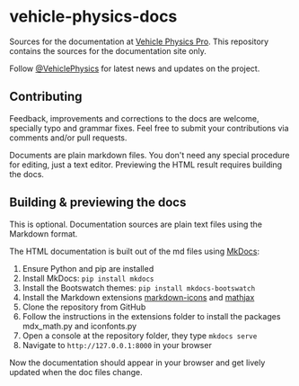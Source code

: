 # vehicle-physics-docs

Sources for the documentation at [Vehicle Physics Pro](http://vehiclephysics.com). This repository
contains the sources for the documentation site only.

Follow [@VehiclePhysics](https://twitter.com/VehiclePhysics) for latest news and updates on the
project.

## Contributing

Feedback, improvements and corrections to the docs are welcome, specially typo and grammar fixes.
Feel free to submit your contributions via comments and/or pull requests.

Documents are plain markdown files. You don't need any special procedure for editing, just a text
editor. Previewing the HTML result requires building the docs.

## Building & previewing the docs

This is optional. Documentation sources are plain text files using the Markdown format.

The HTML documentation is built out of the md files using [MkDocs](http://www.mkdocs.org):

1. Ensure Python and pip are installed
2. Install MkDocs: `pip install mkdocs`
3. Install the Bootswatch themes: `pip install mkdocs-bootswatch`
4. Install the Markdown extensions [markdown-icons](https://github.com/MadLittleMods/markdown-icons)
	and [mathjax](https://github.com/mayoff/python-markdown-mathjax)
5. Clone the repository from GitHub
6. Follow the instructions in the extensions folder to install the packages mdx_math.py and iconfonts.py
7. Open a console at the repository folder, they type `mkdocs serve`
8. Navigate to `http://127.0.0.1:8000` in your browser

Now the documentation should appear in your browser and get lively updated when the doc files
change.